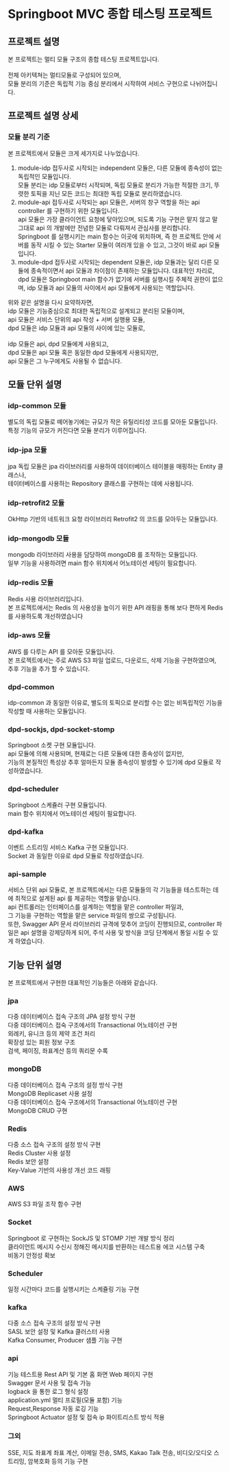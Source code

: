 # Springboot MVC 종합 테스팅 프로젝트

## 프로젝트 설명
본 프로젝트는 멀티 모듈 구조의 종합 테스팅 프로젝트입니다.<br>
<br>
전체 아키텍쳐는 멀티모듈로 구성되어 있으며,<br>
모듈 분리의 기준은 독립적 기능 중심 분리에서 시작하여 서비스 구현으로 나뉘어집니다.<br>

## 프로젝트 설명 상세
### 모듈 분리 기준
본 프로젝트에서 모듈은 크게 세가지로 나누었습니다.<br>
1. module-idp 접두사로 시작되는 independent 모듈은, 다른 모듈에 종속성이 없는 독립적인 모듈입니다.<br>
모듈 분리는 idp 모듈로부터 시작되며, 독립 모듈로 분리가 가능한 적절한 크기, 뚜렷한 토픽을 지닌 모든 코드는 최대한 독립 모듈로 분리하였습니다.
2. module-api 접두사로 시작되는 api 모듈은, 서버의 창구 역할을 하는 api controller 를 구현하기 위한 모듈입니다.<br>
api 모듈은 가장 클라이언트 요청에 닿아있으며, 되도록 기능 구현은 맡지 않고 말 그대로 api 의 개발에만 전념한 모듈로 다뤄져서 관심사를 분리합니다.<br>
Springboot 를 실행시키는 main 함수는 이곳에 위치하며, 즉 한 프로젝트 안에 서버를 동작 시킬 수 있는 Starter 모듈이 여러개 있을 수 있고, 그것이 바로 api 모듈입니다.
3. module-dpd 접두사로 시작되는 dependent 모듈은, idp 모듈과는 달리 다른 모듈에 종속적이면서 api 모듈과 차이점이 존재하는 모듈입니다.
대표적인 차리로, dpd 모듈은 Springboot main 함수가 없기에 서버를 실행시킬 주체적 권한이 없으며, idp 모듈과 api 모듈의 사이에서 api 모듈에게 사용되는 역할입니다.

위와 같은 설명을 다시 요약하자면,<br>
idp 모듈은 기능중심으로 최대한 독립적으로 설계되고 분리된 모듈이며,<br>
api 모듈은 서비스 단위의 api 작성 + 서버 실행용 모듈,<br>
dpd 모듈은 idp 모듈과 api 모듈의 사이에 있는 모듈로,<br>
<br>
idp 모듈은 api, dpd 모듈에게 사용되고,<br>
dpd 모듈은 api 모듈 혹은 동일한 dpd 모듈에게 사용되지만,<br>
api 모듈은 그 누구에게도 사용될 수 없습니다.

## 모듈 단위 설명
### idp-common 모듈
별도의 독립 모듈로 떼어놓기에는 규모가 작은 유틸리티성 코드를 모아둔 모듈입니다.<br>
특정 기능의 규모가 커진다면 모듈 분리가 이루어집니다.

### idp-jpa 모듈
jpa 독립 모듈은 jpa 라이브러리를 사용하여 데이터베이스 테이블을 매핑하는 Entity 클래스나,<br>
테이터베이스를 사용하는 Repository 클래스를 구현하는 데에 사용됩니다.

### idp-retrofit2 모듈
OkHttp 기반의 네트워크 요청 라이브러리 Retrofit2 의 코드를 모아두는 모듈입니다.<br>

### idp-mongodb 모듈
mongodb 라이브러리 사용을 담당하여 mongoDB 를 조작하는 모듈입니다.<br>
일부 기능을 사용하려면 main 함수 위치에서 어노테이션 세팅이 필요합니다.

### idp-redis 모듈
Redis 사용 라이브러리입니다.<br>
본 프로젝트에서는 Redis 의 사용성을 높이기 위한 API 래핑을 통해 보다 편하게 Redis 를 사용하도록 개선하였습니다

### idp-aws 모듈
AWS 를 다루는 API 를 모아둔 모듈입니다.<br>
본 프로젝트에서는 주로 AWS S3 파일 업로드, 다운로드, 삭제 기능을 구현하였으며,<br>
추후 기능을 추가 할 수 있습니다.

### dpd-common
idp-common 과 동일한 이유로, 별도의 토픽으로 분리할 수는 없는 비독립적인 기능을 작성할 때 사용하는 모듈입니다.

### dpd-sockjs, dpd-socket-stomp
Springboot 소켓 구현 모듈입니다.<br>
api 모듈에 의해 사용되며, 현재로는 다른 모듈에 대한 종속성이 없지만,<br>
기능의 본질적인 특성상 추후 얼마든지 모듈 종속성이 발생할 수 있기에 dpd 모듈로 작성하였습니다.

### dpd-scheduler
Springboot 스케쥴러 구현 모듈입니다.<br>
main 함수 위치에서 어노테이션 세팅이 필요합니다.

### dpd-kafka
이벤트 스트리밍 서비스 Kafka 구현 모듈입니다.<br>
Socket 과 동일한 이유로 dpd 모듈로 작성하였습니다.

### api-sample
서비스 단위 api 모듈로, 본 프로젝트에서는 다른 모듈들의 각 기능들을 테스트하는 데에 최적으로 설계된 api 를 제공하는 역할을 맡습니다.<br>
api 컨트롤러는 인터페이스를 설계하는 역할을 맡은 controller 파일과,<br>
그 기능을 구현하는 역할을 맡은 service 파일의 쌍으로 구성됩니다.<br>
또한, Swagger API 문서 라이브러리 규격에 맞추어 코딩이 진행되므로, controller 파일은 api 설명을 강제당하게 되어, 주석 사용 및 방식을 코딩 단계에서 통일 시킬 수 있게 하였습니다.

## 기능 단위 설명
본 프로젝트에서 구현한 대표적인 기능들은 아래와 같습니다.

### jpa
다중 데이터베이스 접속 구조의 JPA 설정 방식 구현<br>
다중 데이터베이스 접숙 구조에서의 Transactional 어노테이션 구현<br>
외례키, 유니크 등의 제약 조건 처리<br>
확장성 있는 회원 정보 구조<br>
검색, 페이징, 좌표계산 등의 쿼리문 수록<br>

### mongoDB
다중 데이터베이스 접속 구조의 설정 방식 구현<br>
MongoDB Replicaset 사용 설정<br>
다중 데이터베이스 접숙 구조에서의 Transactional 어노테이션 구현<br>
MongoDB CRUD 구현

### Redis
다중 소스 접속 구조의 설정 방식 구현<br>
Redis Cluster 사용 설정<br>
Redis 보안 설정<br>
Key-Value 기반의 사용성 개선 코드 래핑

### AWS
AWS S3 파일 조작 함수 구현

### Socket
Springboot 로 구현하는 SockJS 및 STOMP 기반 개발 방식 정리<br>
클라이언트 메시지 수신시 정해진 메시지를 반환하는 테스트용 에코 시스템 구축<br>
비동기 안정성 확보

### Scheduler
일정 시간마다 코드를 실행시키는 스케쥴링 기능 구현

### kafka
다중 소스 접속 구조의 설정 방식 구현<br>
SASL 보안 설정 및 Kafka 클러스터 사용<br>
Kafka Consumer, Producer 샘플 기능 구현

### api
기능 테스트용 Rest API 및 기본 홈 화면 Web 페이지 구현<br>
Swagger 문서 사용 및 접속 가능<br>
logback 을 통한 로그 형식 설정<br>
application.yml 멀티 프로필(모듈 포함) 기능<br>
Request,Response 자동 로깅 기능<br>
Springboot Actuator 설정 및 접속 ip 화이트리스트 방식 적용<br>

### 그외
SSE, 지도 좌표계 좌표 계산, 이메일 전송, SMS, Kakao Talk 전송, 비디오/오디오 스트리밍, 암복호화 등의 기능 구현